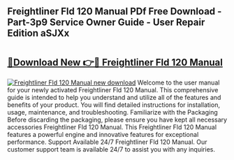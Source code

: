 ## Freightliner Fld 120 Manual PDf Free Download - Part-3p9 Service Owner Guide - User Repair Edition aSJXx

# <h2><a href="http://bc12791.oget.top/?id=Freightliner+Fld+120+Manual">🔗Download New 👉🔴 Freightliner Fld 120 Manual</a></h2>

[![Freightliner Fld 120 Manual new download](https://i.imgur.com/5g1atiW.png)](http://bc12791.oget.top/?id=Freightliner+Fld+120+Manual)
Welcome to the user manual for your newly activated Freightliner Fld 120 Manual. This comprehensive guide is intended to help you understand and utilize all of the features and benefits of your product. You will find detailed instructions for installation, usage, maintenance, and troubleshooting. Familiarize with the Packaging Before discarding the packaging, please ensure you have kept all necessary accessories Freightliner Fld 120 Manual. This Freightliner Fld 120 Manual features a powerful engine and innovative features for exceptional performance. Support Available 24/7 Freightliner Fld 120 Manual. Our customer support team is available 24/7 to assist you with any inquiries.
